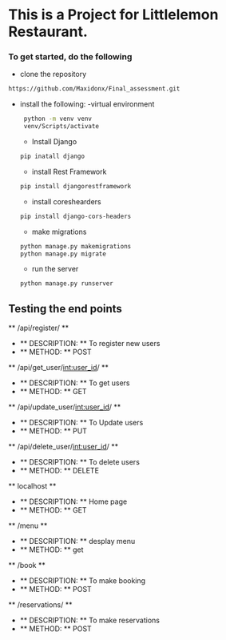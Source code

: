 # This is a Project for Littlelemon Restaurant.

### To get started, do the following
- clone the repository 
```bash
https://github.com/Maxidonx/Final_assessment.git
```
- install the following:
    -virtual environment
    ```bash
     python -m venv venv 
     venv/Scripts/activate
    ```
    - Install Django
    ```bash
    pip inatall django
    ```
    - install Rest Framework
    ```bash
    pip install djangorestframework
    ```
    - install coreshearders
    ```bash
    pip install django-cors-headers
    ```
    - make migrations
    ```bash
    python manage.py makemigrations
    python manage.py migrate
    ```
    - run the server
    ```bash
    python manage.py runserver
    ```
## Testing the end points
** /api/register/ **

- ** DESCRIPTION: ** To register new users
- ** METHOD: **  POST

** /api/get_user/<int:user_id>/ **

- ** DESCRIPTION: ** To get users
- ** METHOD: **  GET

** /api/update_user/<int:user_id>/ **

- ** DESCRIPTION: ** To Update users
- ** METHOD: ** PUT

** /api/delete_user/<int:user_id>/ **

- ** DESCRIPTION: ** To delete users
- ** METHOD: **  DELETE

** localhost **

- ** DESCRIPTION: ** Home page
- ** METHOD: **  GET

** /menu **

- ** DESCRIPTION: ** desplay menu
- ** METHOD: **  get

** /book **

- ** DESCRIPTION: ** To make booking
- ** METHOD: **  POST

** /reservations/ **

- ** DESCRIPTION: ** To make reservations
- ** METHOD: **  POST




